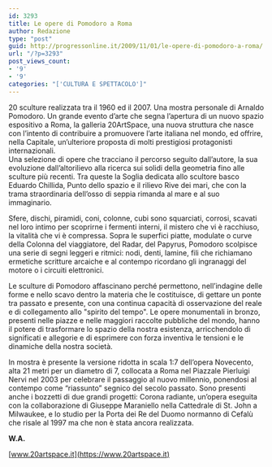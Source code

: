 ```yaml
---
id: 3293
title: Le opere di Pomodoro a Roma
author: Redazione
type: "post"
guid: http://progressonline.it/2009/11/01/le-opere-di-pomodoro-a-roma/
url: "/?p=3293"
post_views_count:
- '9'
- '9'
categories: "['CULTURA E SPETTACOLO']"
---
```


20 sculture realizzata tra il 1960 ed il 2007. Una mostra personale di Arnaldo Pomodoro. Un grande evento d’arte che segna l’apertura di un nuovo spazio espositivo a Roma, la galleria 20ArtSpace, una nuova struttura che nasce con l’intento di contribuire a promuovere l’arte italiana nel mondo, ed offrire, nella Capitale, un’ulteriore proposta di molti prestigiosi protagonisti internazionali.   
Una selezione di opere che tracciano il percorso seguito dall’autore, la sua evoluzione dall’altorilievo alla ricerca sui solidi della geometria fino alle sculture più recenti. Tra queste la Soglia dedicata allo scultore basco Eduardo Chillida, Punto dello spazio e il rilievo Rive dei mari, che con la trama straordinaria dell’osso di seppia rimanda al mare e al suo immaginario.

Sfere, dischi, piramidi, coni, colonne, cubi sono squarciati, corrosi, scavati nel loro intimo per scoprirne i fermenti interni, il mistero che vi è racchiuso, la vitalità che vi è compressa. Sopra le superfici piatte, modulate o curve della Colonna del viaggiatore, del Radar, del Papyrus, Pomodoro scolpisce una serie di segni leggeri e ritmici: nodi, denti, lamine, fili che richiamano ermetiche scritture arcaiche e al contempo ricordano gli ingranaggi del motore o i circuiti elettronici.

Le sculture di Pomodoro affascinano perché permettono, nell’indagine delle forme e nello scavo dentro la materia che le costituisce, di gettare un ponte tra passato e presente, con una continua capacità di osservazione del reale e di collegamento allo "spirito del tempo". Le opere monumentali in bronzo, presenti nelle piazze e nelle maggiori raccolte pubbliche del mondo, hanno il potere di trasformare lo spazio della nostra esistenza, arricchendolo di significati e allegorie e di esprimere con forza inventiva le tensioni e le dinamiche della nostra società.

In mostra è presente la versione ridotta in scala 1:7 dell’opera Novecento, alta 21 metri per un diametro di 7, collocata a Roma nel Piazzale Pierluigi Nervi nel 2003 per celebrare il passaggio al nuovo millennio, ponendosi al contempo come “riassunto” segnico del secolo passato. Sono presenti anche i bozzetti di due grandi progetti: Corona radiante, un’opera eseguita con la collaborazione di Giuseppe Maraniello nella Cattedrale di St. John a Milwaukee, e lo studio per la Porta dei Re del Duomo normanno di Cefalù che risale al 1997 ma che non è stata ancora realizzata.

**W.A.**

[www.20artspace.it](https://www.20artspace.it)
